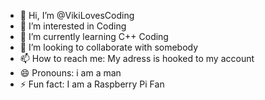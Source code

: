 - 👋 Hi, I’m @VikiLovesCoding
- 👀 I’m interested in Coding
- 🌱 I’m currently learning C++ Coding
- 💞️ I’m looking to collaborate with somebody
- 📫 How to reach me: My adress is hooked to my account
- 😄 Pronouns: i am a man
- ⚡ Fun fact: I am a Raspberry Pi Fan
